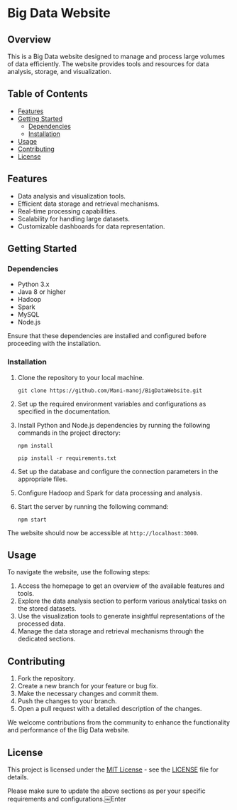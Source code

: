 # Big Data Website

## Overview

This is a Big Data website designed to manage and process large volumes of data efficiently. The website provides tools and resources for data analysis, storage, and visualization.

## Table of Contents

- [Features](#features)
- [Getting Started](#getting-started)
  - [Dependencies](#dependencies)
  - [Installation](#installation)
- [Usage](#usage)
- [Contributing](#contributing)
- [License](#license)

## Features

- Data analysis and visualization tools.
- Efficient data storage and retrieval mechanisms.
- Real-time processing capabilities.
- Scalability for handling large datasets.
- Customizable dashboards for data representation.

## Getting Started

### Dependencies

- Python 3.x
- Java 8 or higher
- Hadoop
- Spark
- MySQL
- Node.js

Ensure that these dependencies are installed and configured before proceeding with the installation.

### Installation

1. Clone the repository to your local machine.
   ```
   git clone https://github.com/Mani-manoj/BigDataWebsite.git
   ```
2. Set up the required environment variables and configurations as specified in the documentation.

3. Install Python and Node.js dependencies by running the following commands in the project directory:
   ```
   npm install
   ```
   ```
   pip install -r requirements.txt
   ```
4. Set up the database and configure the connection parameters in the appropriate files.

5. Configure Hadoop and Spark for data processing and analysis.

6. Start the server by running the following command:
   ```
   npm start
   ```

The website should now be accessible at `http://localhost:3000`.

## Usage

To navigate the website, use the following steps:

1. Access the homepage to get an overview of the available features and tools.
2. Explore the data analysis section to perform various analytical tasks on the stored datasets.
3. Use the visualization tools to generate insightful representations of the processed data.
4. Manage the data storage and retrieval mechanisms through the dedicated sections.

## Contributing

1. Fork the repository.
2. Create a new branch for your feature or bug fix.
3. Make the necessary changes and commit them.
4. Push the changes to your branch.
5. Open a pull request with a detailed description of the changes.

We welcome contributions from the community to enhance the functionality and performance of the Big Data website.

## License

This project is licensed under the [MIT License](https://opensource.org/licenses/MIT) - see the [LICENSE](LICENSE) file for details.

Please make sure to update the above sections as per your specific requirements and configurations.￼Enter
